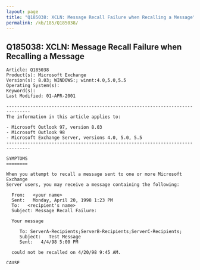 ```yaml
---
layout: page
title: "Q185038: XCLN: Message Recall Failure when Recalling a Message"
permalink: /kb/185/Q185038/
---
```


## Q185038: XCLN: Message Recall Failure when Recalling a Message

	Article: Q185038
	Product(s): Microsoft Exchange
	Version(s): 8.03; WINDOWS:; winnt:4.0,5.0,5.5
	Operating System(s): 
	Keyword(s): 
	Last Modified: 01-APR-2001
	
	-------------------------------------------------------------------------------
	The information in this article applies to:
	
	- Microsoft Outlook 97, version 8.03 
	- Microsoft Outlook 98 
	- Microsoft Exchange Server, versions 4.0, 5.0, 5.5 
	-------------------------------------------------------------------------------
	
	SYMPTOMS
	========
	
	When you attempt to recall a message sent to one or more Microsoft Exchange
	Server users, you may receive a message containing the following:
	
	  From:   <your name>
	  Sent:   Monday, April 20, 1998 1:23 PM
	  To:   <recipient's name>
	  Subject: Message Recall Failure:
	
	  Your message
	
	     To: ServerA-Recipients;ServerB-Recipients;ServerC-Recipients;
	     Subject:   Test Message
	     Sent:   4/4/98 5:00 PM
	
	  could not be recalled on 4/20/98 9:45 AM.
	
	CAUSE
	=====
	
	The recipient has deleted the message you are attempting to recall.
	
	MORE INFORMATION
	================
	
	The above message recall failure notification may be received if the recipient
	of the original message has permanently deleted the message before the sender
	has recalled the message.
	
	You may get the message recall failure notification a long time after you recall
	the message. Consider the following example. User1 sends a message to User2 on
	January 1, 1998. Then User1 recalls the message on January 2, 1998. However,
	User1 doesn't receive a message recall failure notification from User2 until
	February 1, 1998.
	
	The above situation can occur if User2 has a Personal Folder (.pst file) as the
	default mail delivery location. This will cause the message from User1 to be
	automatically delivered to the .pst file. Now if User2 permanently deletes this
	message and then logs out of the client, the recall message from User1 will not
	be processed until User2 logs back onto the client. If User2 goes on vacation
	and does not log onto the Exchange Server computer until February 1, 1998, the
	recall message will be received by User2 on February 1, and since User2 had
	permanently deleted the message from User1, a message recall failure
	notification will be sent to User1 on Feb 1.
	
	Additional query words: 8.5
	
	======================================================================
	Keywords          :  
	Technology        : kbOutlookSearch kbExchangeSearch kbExchange500 kbExchange550 kbExchange400 kbZNotKeyword2 kbOutlook97Search kbOutlook98Search kbZNotKeyword3 kbOutlook803
	Version           : :8.03; WINDOWS:; winnt:4.0,5.0,5.5
	Issue type        : kbinfo
	
	=============================================================================
	

